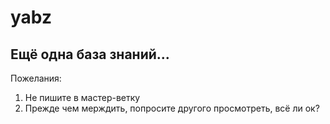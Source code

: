 # yabz

## Ещё одна база знаний...


Пожелания:

1. Не пишите в мастер-ветку
2. Прежде чем мерждить, попросите другого просмотреть, всё ли ок?

